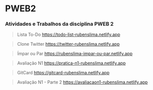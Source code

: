 # PWEB2
### Atividades e Trabalhos da disciplina PWEB 2

> Lista To-Do https://todo-list-rubenslima.netlify.app

> Clone Twitter https://twitter-rubenslima.netlify.app

> Ímpar ou Par https://rubenslima-impar-ou-par.netlify.app

> Avaliação N1 https://pratica-n1-rubenslima.netlify.app

> GitCard https://gitcard-rubenslima.netlify.app

> Avaliação N1 - Parte 2 https://avaliacaon1-rubenslima.netlify.app
